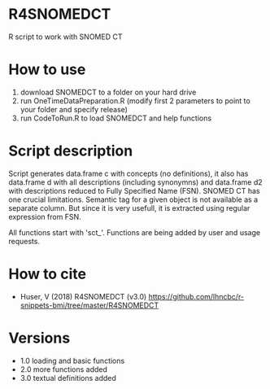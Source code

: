 # R4SNOMEDCT

R script to work with SNOMED CT

# How to use

1. download SNOMEDCT to a folder on your hard drive
2. run OneTimeDataPreparation.R (modify first 2 parameters to point to your folder and specify release)
3. run CodeToRun.R to load SNOMEDCT and help functions


# Script description

Script generates data.frame c with concepts (no definitions), it also has data.frame  d with all descriptions (including synonymns) and data.frame d2 with descriptions reduced to Fully Specified Name (FSN). SNOMED CT has one crucial limitations. Semantic tag for a given object is not available as a separate column. But since it is very usefull, it is extracted using regular expression from FSN.  
  
All functions start with 'sct_'. Functions are being added by user and usage requests. 

# How to cite
  
 - Huser, V (2018) R4SNOMEDCT (v3.0) https://github.com/lhncbc/r-snippets-bmi/tree/master/R4SNOMEDCT


# Versions

 - 1.0 loading and basic functions
 - 2.0 more functions added
 - 3.0 textual definitions added

